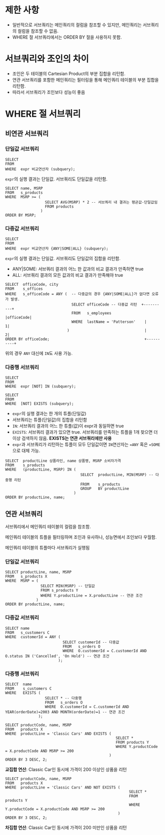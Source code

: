 # 제한 사항
- 일반적으로 서브쿼리는 메인쿼리의 컬럼을 참조할 수 있지만, 메인쿼리는 서브쿼리의 컬럼을 참조할 수 없음.
- WHERE 절 서브쿼리에서는 ORDER BY 절을 사용하지 못함.
# 서브쿼리와 조인의 차이
- 조인은 두 테이블의 Cartesian Product의 부분 집합을 리턴함.
- 연관 서브쿼리를 포함한 메인쿼리는 필터링을 통해 메인쿼리 테이블의 부분 집합을 리턴함.
- 따라서 서브쿼리가 조인보다 성능이 좋음
# WHERE 절 서브쿼리
## 비연관 서브쿼리
### 단일값 서브쿼리
```
SELECT
FROM
WHERE  expr 비교연산자 (subquery);
```
`expr`의 실행 결과는 단일값. 서브쿼리도 단일값을 리턴함.
```
SELECT name, MSRP
FROM   s_products
WHERE  MSRP >= (
                  SELECT AVG(MSRP) * 2 -- 서브쿼리 내 결과는 평균값-단일값임
                  FROM products
                )
ORDER BY MSRP; 
```
### 다중값 서브쿼리
```
SELECT
FROM
WHERE  expr 비교연산자 {ANY|SOME|ALL} (subquery);
```
`expr`의 실행 결과는 단일값. 서브쿼리도 단일값의 집합을 리턴함.
- ANY|SOME: 서브쿼리 결과의 어느 한 값과의 비교 결과가 만족하면 true
- ALL: 서브쿼리 결과의 모든 값과의 비교 결과가 만족해야 true
```
SELECT  officeCode, city
FROM    s_offices
WHERE   s_officeCode = ANY (  -- 다중값의 경우 {ANY|SOME|ALL}가 없다면 오류가 발생.
                              SELECT officeCode -- 다중값 리턴  +----------+
                              FROM   s_employees               |officeCode|
                              WHERE  lastName = 'Patterson'    |         1|
                            )                                  |         2|
ORDER BY officeCode;                                           +----------+
```
위의 경우 `ANY` 대신에 `IN`도 사용 가능.
### 다중행 서브쿼리
```
SELECT
FROM
WHERE  expr [NOT] IN (subquery);
```
```
SELECT
FROM
WHERE  [NOT] EXISTS (subquery);
```
- `expr`의 실행 결과는 한 개의 튜플(단일값)
- 서브쿼리는 튜플(단일값)의 집합을 리턴함
- `IN`: 서브쿼리 결과의 어느 한 튜플(값)이 expr과 동일하면 true
- `EXISTS`: 서브쿼리 결과가 있으면 true. 서브쿼리를 만족하는 튜플을 1개 찾으면 더 이상 검색하지 않음. **EXISTS는 연관 서브쿼리에만 사용**
- `expr`과 서브쿼리가 리턴하는 튜플이 모두 단일값이면 `IN`연산자는 `=ANY` 혹은 `=SOME`으로 대체 가능.
```
SELECT  productLine 상품라인, name 상품명, MSRP 소비자가격
FROM    s_products
WHERE   (productLine, MSRP) IN (  
                                  SELECT  productLine, MIN(MSRP) -- 다중행 리턴
                                  FROM    s_products
                                  GROUP   BY productLine
                               )
ORDER BY productLine, name;
```
## 연관 서브쿼리
서브쿼리에서 메인쿼리 테이블의 컬럼을 참조함.

메인쿼리 테이블의 튜플을 필터링하며 조인과 유사하나, 성능면에서 조인보다 우월함.

메인쿼리 테이블의 튜플마다 서브쿼리가 실행됨
### 단일값 서브쿼리
```
SELECT productLine, name, MSRP
FROM   s_products X
WHERE  MSRP = (
                SELECT MIN(MSRP) -- 단일값
                FROM s_products Y
                WHERE Y.productLine = X.productLine -- 연관 조건
              )
ORDER BY productLine, name;
```
### 다중값 서브쿼리
```
SELECT name
FROM   s_customers C
WHERE  customerId = ANY (
                          SELECT customerId -- 다중값
                          FROM   s_orders O
                          WHERE  O.customerId = C.customerId AND O.status IN ('Cancelled', 'On Hold') -- 연관 조건                          
                        );
```
### 다중행 서브쿼리
```
SELECT  name
FROM    s_customers C
WHERE   EXISTS (
                  SELECT * -- 다중행
                  FROM   s_orders O
                  WHERE  O.customerId = C.customerId AND YEAR(orderDate)=2003 AND MONTH(orderDate)=1 -- 연관 조건
               );
```
```
SELECT productCode, name, MSRP
FROM   products X
WHERE  productLine = 'Classic Cars' AND EXISTS (
                                                  SELECT * 
                                                  FROM products Y
                                                  WHERE Y.productCode = X.productCode AND MSRP >= 200
                                               )
ORDER BY 3 DESC, 2;
```
**교집합 연산**: Classic Car인 동시에 가격이 200 이상인 상품을 리턴
```
SELECT productCode, name, MSRP
FROM   products X
WHERE  productLine = 'Classic Cars' AND NOT EXISTS (
                                                        SELECT * 
                                                        FROM   products Y
                                                        WHERE  Y.productCode = X.productCode AND MSRP >= 200
                                                   )
ORDER BY 3 DESC, 2;
```
**차집합 연산**: Classic Car인 동시에 가격이 200 미만인 상품을 리턴
